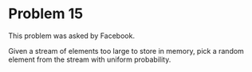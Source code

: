 # Problem 15

This problem was asked by Facebook.

Given a stream of elements too large to store in memory, pick a random element from the stream with uniform probability.
